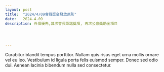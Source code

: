 ```yaml
---
layout: post
title:  "2024/4/09會戰獎金發放原則"
date:   2024-4-09
description: 外債優先,其次會長認諾獎項, 再次公會獎助金項目




---
```


<p class="intro"><span class="dropcap">C</span>urabitur blandit tempus porttitor. Nullam quis risus eget urna mollis ornare vel eu leo. Vestibulum id ligula porta felis euismod semper. Donec sed odio dui. Aenean lacinia bibendum nulla sed consectetur.</p>
